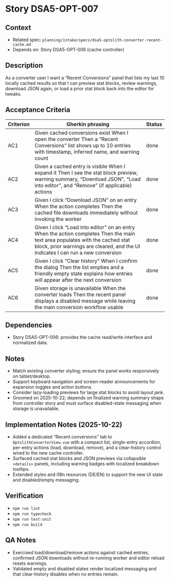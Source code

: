 # Story DSA5-OPT-007

## Context
- Related spec: `planning/intake/specs/dsa5-optolith-converter-recent-cache.md`
- Depends on: Story DSA5-OPT-006 (cache controller)

## Description
As a converter user I want a “Recent Conversions” panel that lists my last 10 locally cached results so that I can preview stat blocks, review warnings, download JSON again, or load a prior stat block back into the editor for tweaks.

## Acceptance Criteria
| Criterion | Gherkin phrasing | Status |
| --- | --- | --- |
| AC1 | Given cached conversions exist When I open the converter Then a “Recent Conversions” list shows up to 10 entries with timestamp, inferred name, and warning count | done |
| AC2 | Given a cached entry is visible When I expand it Then I see the stat block preview, warning summary, “Download JSON”, “Load into editor”, and “Remove” (if applicable) actions | done |
| AC3 | Given I click “Download JSON” on an entry When the action completes Then the cached file downloads immediately without invoking the worker | done |
| AC4 | Given I click “Load into editor” on an entry When the action completes Then the main text area populates with the cached stat block, prior warnings are cleared, and the UI indicates I can run a new conversion | done |
| AC5 | Given I click “Clear history” When I confirm the dialog Then the list empties and a friendly empty state explains how entries will appear after the next conversion | done |
| AC6 | Given storage is unavailable When the converter loads Then the recent panel displays a disabled message while leaving the main conversion workflow usable | done |

## Dependencies
- Story DSA5-OPT-006: provides the cache read/write interface and normalized data.

## Notes
- Match existing converter styling; ensure the panel works responsively on tablet/desktop.
- Support keyboard navigation and screen-reader announcements for expansion toggles and action buttons.
- Consider lazy-loading previews for large stat blocks to avoid layout jank.
- Groomed on 2025-10-22; depends on finalized warning summary shape from controller story and must surface disabled-state messaging when storage is unavailable.

## Implementation Notes (2025-10-22)
- Added a dedicated “Recent conversions” tab to `OptolithConverterView.vue` with a compact list, single-entry accordion, per-entry actions (load, download, remove), and a clear-history control wired to the new cache controller.
- Surfaced cached stat blocks and JSON previews via collapsible `<details>` panels, including warning badges with localized breakdown tooltips.
- Extended styles and i18n resources (DE/EN) to support the new UI state and disabled/empty messaging.

## Verification
- `npm run lint`
- `npm run typecheck`
- `npm run test:unit`
- `npm run build`

## QA Notes
- Exercised load/download/remove actions against cached entries, confirmed JSON downloads without re-running worker and editor reload resets warnings.
- Validated empty and disabled states render localized messaging and that clear-history disables when no entries remain.
